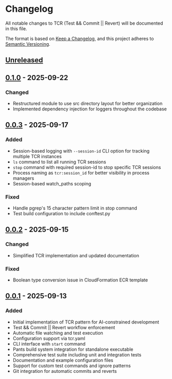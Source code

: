 # Changelog

All notable changes to TCR (Test && Commit || Revert) will be documented in this file.

The format is based on [Keep a Changelog](https://keepachangelog.com/en/1.1.0/),
and this project adheres to [Semantic Versioning](https://semver.org/spec/v2.0.0.html).

## [Unreleased]

## [0.1.0] - 2025-09-22

### Changed
- Restructured module to use src directory layout for better organization
- Implemented dependency injection for loggers throughout the codebase

## [0.0.3] - 2025-09-17

### Added
- Session-based logging with `--session-id` CLI option for tracking multiple TCR instances
- `ls` command to list all running TCR sessions
- `stop` command with required session-id to stop specific TCR sessions
- Process naming as `tcr:session_id` for better visibility in process managers
- Session-based watch_paths scoping

### Fixed
- Handle pgrep's 15 character pattern limit in stop command
- Test build configuration to include conftest.py

## [0.0.2] - 2025-09-15

### Changed
- Simplified TCR implementation and updated documentation

### Fixed
- Boolean type conversion issue in CloudFormation ECR template

## [0.0.1] - 2025-09-13

### Added
- Initial implementation of TCR pattern for AI-constrained development
- Test && Commit || Revert workflow enforcement
- Automatic file watching and test execution
- Configuration support via tcr.yaml
- CLI interface with `start` command
- Pants build system integration for standalone executable
- Comprehensive test suite including unit and integration tests
- Documentation and example configuration files
- Support for custom test commands and ignore patterns
- Git integration for automatic commits and reverts

[Unreleased]: https://github.com/jzallen/fred_simulations/compare/v0.1.0...HEAD
[0.1.0]: https://github.com/jzallen/fred_simulations/compare/v0.0.3...v0.1.0
[0.0.3]: https://github.com/jzallen/fred_simulations/compare/v0.0.2...v0.0.3
[0.0.2]: https://github.com/jzallen/fred_simulations/compare/v0.0.1...v0.0.2
[0.0.1]: https://github.com/jzallen/fred_simulations/releases/tag/v0.0.1